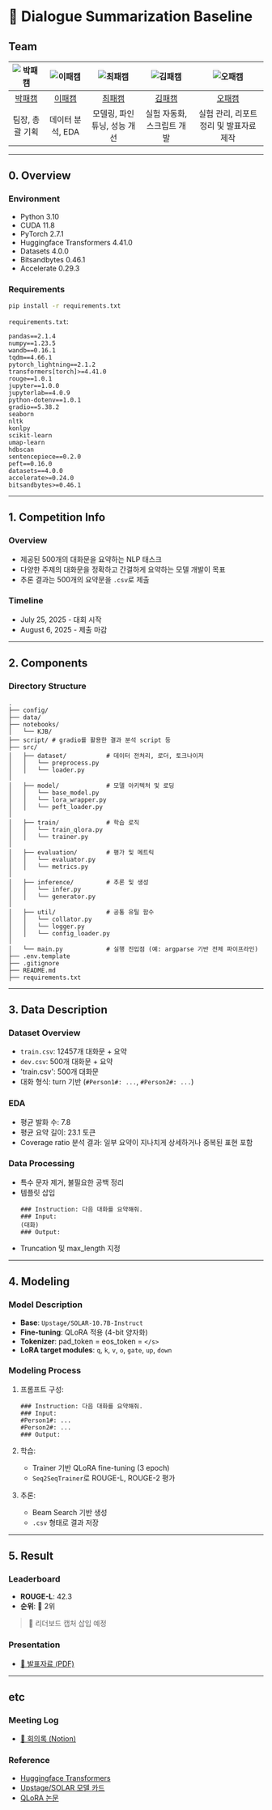 # 📌 Dialogue Summarization Baseline

## Team

| ![박패캠](https://avatars.githubusercontent.com/u/156163982?v=4) | ![이패캠](https://avatars.githubusercontent.com/u/156163982?v=4) | ![최패캠](https://avatars.githubusercontent.com/u/156163982?v=4) | ![김패캠](https://avatars.githubusercontent.com/u/156163982?v=4) | ![오패캠](https://avatars.githubusercontent.com/u/156163982?v=4) |
|:----------------------------------------------------------------:|:----------------------------------------------------------------:|:----------------------------------------------------------------:|:----------------------------------------------------------------:|:----------------------------------------------------------------:|
| [박패캠](https://github.com/UpstageAILab) | [이패캠](https://github.com/UpstageAILab) | [최패캠](https://github.com/UpstageAILab) | [김패캠](https://github.com/UpstageAILab) | [오패캠](https://github.com/UpstageAILab) |
| 팀장, 총괄 기획 | 데이터 분석, EDA | 모델링, 파인튜닝, 성능 개선 | 실험 자동화, 스크립트 개발 | 실험 관리, 리포트 정리 및 발표자료 제작 |

---

## 0. Overview

### Environment

- Python 3.10  
- CUDA 11.8  
- PyTorch 2.7.1  
- Huggingface Transformers 4.41.0  
- Datasets 4.0.0  
- Bitsandbytes 0.46.1  
- Accelerate 0.29.3  

### Requirements

```bash
pip install -r requirements.txt
```
 `requirements.txt`:
```
pandas==2.1.4
numpy==1.23.5
wandb==0.16.1
tqdm==4.66.1
pytorch_lightning==2.1.2
transformers[torch]>=4.41.0
rouge==1.0.1
jupyter==1.0.0
jupyterlab==4.0.9
python-dotenv==1.0.1
gradio==5.38.2
seaborn
nltk
konlpy
scikit-learn
umap-learn
hdbscan
sentencepiece==0.2.0
peft==0.16.0
datasets==4.0.0
accelerate>=0.24.0
bitsandbytes>=0.46.1
```

---

## 1. Competition Info

### Overview

- 제공된 500개의 대화문을 요약하는 NLP 태스크  
- 다양한 주제의 대화문을 정확하고 간결하게 요약하는 모델 개발이 목표  
- 추론 결과는 500개의 요약문을 `.csv`로 제출

### Timeline

- July 25, 2025 - 대회 시작  
- August 6, 2025 - 제출 마감  

---

## 2. Components

### Directory Structure

```
.
├── config/
├── data/
├── notebooks/
│   └── KJB/
├── script/ # gradio를 활용한 결과 분석 script 등
├── src/
│   ├── dataset/           # 데이터 전처리, 로더, 토크나이저
│   │   └── preprocess.py
│   │   └── loader.py
│
│   ├── model/             # 모델 아키텍처 및 로딩
│   │   └── base_model.py
│   │   └── lora_wrapper.py
│   │   └── peft_loader.py
│
│   ├── train/             # 학습 로직
│   │   └── train_qlora.py
│   │   └── trainer.py
│
│   ├── evaluation/        # 평가 및 메트릭
│   │   └── evaluator.py
│   │   └── metrics.py
│
│   ├── inference/         # 추론 및 생성
│   │   └── infer.py
│   │   └── generator.py
│
│   ├── util/              # 공통 유틸 함수
│   │   └── collator.py
│   │   └── logger.py
│   │   └── config_loader.py
│
│   └── main.py            # 실행 진입점 (예: argparse 기반 전체 파이프라인)
├── .env.template
├── .gitignore
├── README.md
├── requirements.txt

```

---

## 3. Data Description

### Dataset Overview

- `train.csv`: 12457개 대화문 + 요약  
- `dev.csv`: 500개 대화문 + 요약
- 'train.csv': 500개 대화문  
- 대화 형식: turn 기반 (`#Person1#: ...`, `#Person2#: ...`)

### EDA

- 평균 발화 수: 7.8  
- 평균 요약 길이: 23.1 토큰  
- Coverage ratio 분석 결과: 일부 요약이 지나치게 상세하거나 중복된 표현 포함

### Data Processing

- 특수 문자 제거, 불필요한 공백 정리  
- 템플릿 삽입  
  ```
  ### Instruction: 다음 대화를 요약해줘.
  ### Input:
  (대화)
  ### Output:
  ```
- Truncation 및 max_length 지정

---

## 4. Modeling

### Model Description

- **Base**: `Upstage/SOLAR-10.7B-Instruct`  
- **Fine-tuning**: QLoRA 적용 (4-bit 양자화)  
- **Tokenizer**: pad_token = eos_token = `</s>`  
- **LoRA target modules**: `q`, `k`, `v`, `o`, `gate`, `up`, `down`

### Modeling Process

1. 프롬프트 구성:
    ```
    ### Instruction: 다음 대화를 요약해줘.
    ### Input:
    #Person1#: ...
    #Person2#: ...
    ### Output:
    ```

2. 학습:
   - Trainer 기반 QLoRA fine-tuning (3 epoch)  
   - `Seq2SeqTrainer`로 ROUGE-L, ROUGE-2 평가  

3. 추론:
   - Beam Search 기반 생성  
   - `.csv` 형태로 결과 저장  

---

## 5. Result

### Leaderboard

- **ROUGE-L**: 42.3  
- **순위**: 🥈 2위  

> 📸 리더보드 캡처 삽입 예정

### Presentation

- [📎 발표자료 (PDF)](https://drive.google.com/...)

---

## etc

### Meeting Log

- [📒 회의록 (Notion)](https://www.notion.so/...)

### Reference

- [Huggingface Transformers](https://huggingface.co/docs)
- [Upstage/SOLAR 모델 카드](https://huggingface.co/Upstage/SOLAR-10.7B-Instruct)
- [QLoRA 논문](https://arxiv.org/abs/2305.14314)
